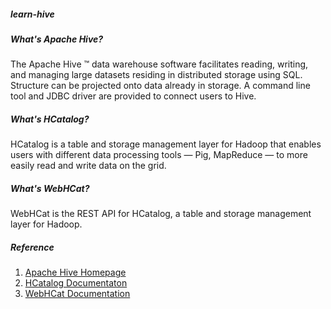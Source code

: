 ##### learn-hive

##### What's Apache Hive?


The Apache Hive ™ data warehouse software facilitates reading, writing, and managing large datasets residing in 
distributed storage using SQL. Structure can be projected onto data already in storage. A command line tool and 
JDBC driver are provided to connect users to Hive.

##### What's HCatalog?

HCatalog is a table and storage management layer for Hadoop that enables users with different data processing tools — Pig, MapReduce — to more easily read and write data on the grid.

##### What's WebHCat?

 WebHCat is the REST API for HCatalog, a table and storage management layer for Hadoop. 

##### Reference
1. [Apache Hive Homepage](https://hive.apache.org/)
2. [HCatalog Documentaton](https://cwiki.apache.org/confluence/display/Hive/HCatalog)
3. [WebHCat Documentation](https://cwiki.apache.org/confluence/display/Hive/WebHCat)
